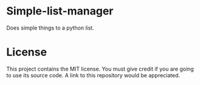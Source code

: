 # Simple-list-manager
Does simple things to a python list.
# License
This project contains the MIT license. You must give credit if you are going to use its source code. A link to this repository would be appreciated.

